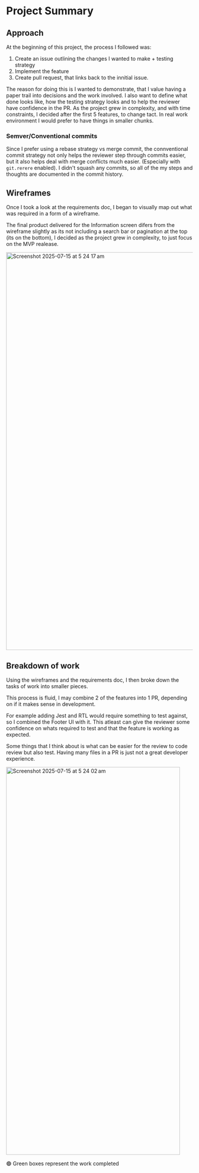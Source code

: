 # Project Summary

## Approach

At the beginning of this project, the process I followed was:

1. Create an issue outlining the changes I wanted to make + testing strategy
2. Implement the feature
3. Create pull request, that links back to the innitial issue.

The reason for doing this is I wanted to demonstrate, that I value having a paper trail into decisions and the work involved. I also want to define what done looks like, how the testing strategy looks and to help the reviewer have confidence in the PR.
As the project grew in complexity, and with time constraints, I decided after the first 5 features, to change tact. In real work environment I would prefer to have things in smaller chunks.

### Semver/Conventional commits

Since I prefer using a rebase strategy vs merge commit, the connventional commit strategy not only helps the reviewer step through commits easier, but it also helps deal with merge conflicts much easier. (Especially with `git.rerere` enabled).
I didn't squash any commits, so all of the my steps and thoughts are documented in the commit history.

## Wireframes

Once I took a look at the requirements doc, I began to visually map out what was required in a form of a wireframe.

The final product delivered for the Information screen difers from the wireframe slightly as its not including a search bar or pagination at the top (its on the bottom), I decided as the project grew in complexity, to just focus on the MVP realease.

<img width="882" height="1071" alt="Screenshot 2025-07-15 at 5 24 17 am" src="https://github.com/user-attachments/assets/173bd58a-8be0-498d-baa0-73b59f9a2711" />

## Breakdown of work

Using the wireframes and the requirements doc, I then broke down the tasks of work into smaller pieces.

This process is fluid, I may combine 2 of the features into 1 PR, depending on if it makes sense in development.

For example adding Jest and RTL would require something to test against, so I combined the Footer UI with it. This atleast can give the reviewer some confidence on whats required to test and that the feature is working as expected.

Some things that I think about is what can be easier for the review to code review but also test. Having many files in a PR is just not a great developer experience.

<img width="469" height="1044" alt="Screenshot 2025-07-15 at 5 24 02 am" src="https://github.com/user-attachments/assets/c4391461-8a02-4745-a388-e5923b10c36b" />

🟢 Green boxes represent the work completed

